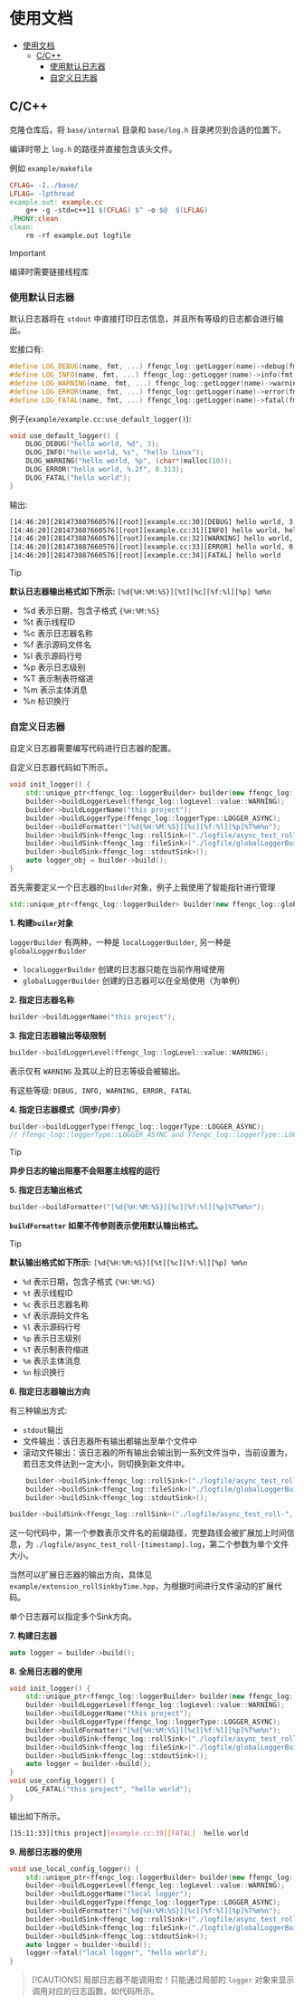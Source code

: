 # 使用文档

- [使用文档](#使用文档)
  - [C/C++](#cc)
    - [使用默认日志器](#使用默认日志器)
    - [自定义日志器](#自定义日志器)

## C/C++

克隆仓库后，将 `base/internal` 目录和 `base/log.h` 目录拷贝到合适的位置下。

编译时带上 `log.h` 的路径并直接包含该头文件。

例如 `example/makefile`

```makefile
CFLAG= -I../base/
LFLAG= -lpthread
example.out: example.cc
	g++ -g -std=c++11 $(CFLAG) $^ -o $@  $(LFLAG)
.PHONY:clean
clean:
	rm -rf example.out logfile
```

> [!IMPORTANT]
> 编译时需要链接线程库

### 使用默认日志器

默认日志器将在 `stdout` 中直接打印日志信息，并且所有等级的日志都会进行输出。

宏接口有:
```cpp
#define LOG_DEBUG(name, fmt, ...) ffengc_log::getLogger(name)->debug(fmt, ##__VA_ARGS__);
#define LOG_INFO(name, fmt, ...) ffengc_log::getLogger(name)->info(fmt, ##__VA_ARGS__);
#define LOG_WARNING(name, fmt, ...) ffengc_log::getLogger(name)->warning(fmt, ##__VA_ARGS__);
#define LOG_ERROR(name, fmt, ...) ffengc_log::getLogger(name)->error(fmt, ##__VA_ARGS__);
#define LOG_FATAL(name, fmt, ...) ffengc_log::getLogger(name)->fatal(fmt, ##__VA_ARGS__);
```

例子(`example/example.cc:use_default_logger()`):
```cpp
void use_default_logger() {
    DLOG_DEBUG("hello world, %d", 3);
    DLOG_INFO("hello world, %s", "hello linux");
    DLOG_WARNING("hello world, %p", (char*)malloc(10));
    DLOG_ERROR("hello world, %.2f", 0.313);
    DLOG_FATAL("hello world");
}
```
输出:
```sh
[14:46:20][281473887660576][root][example.cc:30][DEBUG] hello world, 3
[14:46:20][281473887660576][root][example.cc:31][INFO] hello world, hello linux
[14:46:20][281473887660576][root][example.cc:32][WARNING] hello world, 0xaaab062f1c40
[14:46:20][281473887660576][root][example.cc:33][ERROR] hello world, 0.31
[14:46:20][281473887660576][root][example.cc:34][FATAL] hello world
```

> [!TIP]
> **默认日志器输出格式如下所示:**
> `[%d{%H:%M:%S}][%t][%c][%f:%l][%p] %m%n`
>  * %d 表示日期，包含子格式 `{%H:%M:%S}`
>  * %t 表示线程ID
>  * %c 表示日志器名称
>  * %f 表示源码文件名
>  * %l 表示源码行号
>  * %p 表示日志级别
>  * %T 表示制表符缩进
>  * %m 表示主体消息
>  * %n 标识换行


### 自定义日志器

自定义日志器需要编写代码进行日志器的配置。

自定义日志器代码如下所示。

```cpp
void init_logger() {
    std::unique_ptr<ffengc_log::loggerBuilder> builder(new ffengc_log::globalLoggerBuilder());
    builder->buildLoggerLevel(ffengc_log::logLevel::value::WARNING);
    builder->buildLoggerName("this project");
    builder->buildLoggerType(ffengc_log::loggerType::LOGGER_ASYNC);
    builder->buildFormatter("[%d{%H:%M:%S}][%c][%f:%l][%p]%T%m%n");
    builder->buildSink<ffengc_log::rollSink>("./logfile/async_test_roll-", 1024 * 1024);
    builder->buildSink<ffengc_log::fileSink>("./logfile/globalLoggerBuilder.log");
    builder->buildSink<ffengc_log::stdoutSink>();
    auto logger_obj = builder->build();
}
```

首先需要定义一个日志器的`builder`对象，例子上我使用了智能指针进行管理

```cpp
std::unique_ptr<ffengc_log::loggerBuilder> builder(new ffengc_log::globalLoggerBuilder());
```

**1. 构建`builer`对象**

`loggerBuilder` 有两种，一种是 `localLoggerBuilder`, 另一种是 `globalLoggerBuilder`

- `localLoggerBuilder` 创建的日志器只能在当前作用域使用
- `globalLoggerBuilder` 创建的日志器可以在全局使用（为单例）

**2. 指定日志器名称**

```cpp
builder->buildLoggerName("this project");
```

**3. 指定日志器输出等级限制**

```cpp
builder->buildLoggerLevel(ffengc_log::logLevel::value::WARNING);
```
表示仅有 `WARNING` 及其以上的日志等级会被输出。

有这些等级: `DEBUG, INFO, WARNING, ERROR, FATAL`

**4. 指定日志器模式（同步/异步）**

```cpp
builder->buildLoggerType(ffengc_log::loggerType::LOGGER_ASYNC);
// ffengc_log::loggerType::LOGGER_ASYNC and ffengc_log::loggerType::LOGGER_SYNC
```

> [!TIP]
> **异步日志的输出阻塞不会阻塞主线程的运行**

**5. 指定日志输出格式**

```cpp
builder->buildFormatter("[%d{%H:%M:%S}][%c][%f:%l][%p]%T%m%n");
```

**`buildFormatter` 如果不传参则表示使用默认输出格式。**

> [!TIP]
> **默认输出格式如下所示:**
> `[%d{%H:%M:%S}][%t][%c][%f:%l][%p] %m%n`
>  * `%d` 表示日期，包含子格式 `{%H:%M:%S}`
>  * `%t` 表示线程ID
>  * `%c` 表示日志器名称
>  * `%f` 表示源码文件名
>  * `%l` 表示源码行号
>  * `%p` 表示日志级别
>  * `%T` 表示制表符缩进
>  * `%m` 表示主体消息
>  * `%n` 标识换行


**6. 指定日志器输出方向**

有三种输出方式:

- `stdout`输出
- 文件输出：该日志器所有输出都输出至单个文件中
- 滚动文件输出：该日志器的所有输出会输出到一系列文件当中，当前设置为，若日志文件达到一定大小，则切换到新文件中。

```cpp
    builder->buildSink<ffengc_log::rollSink>("./logfile/async_test_roll-", 1024 * 1024);
    builder->buildSink<ffengc_log::fileSink>("./logfile/globalLoggerBuilder.log");
    builder->buildSink<ffengc_log::stdoutSink>();
```

```cpp
builder->buildSink<ffengc_log::rollSink>("./logfile/async_test_roll-", 1024 * 1024);
```
这一句代码中，第一个参数表示文件名的前缀路径，完整路径会被扩展加上时间信息，为 `./logfile/async_test_roll-[timestamp].log`，第二个参数为单个文件大小。

当然可以扩展日志器的输出方向，具体见 `example/extension_rollSinkbyTime.hpp`，为根据时间进行文件滚动的扩展代码。

单个日志器可以指定多个Sink方向。

**7. 构建日志器**

```cpp
auto logger = builder->build();
```

**8. 全局日志器的使用**

```cpp
void init_logger() {
    std::unique_ptr<ffengc_log::loggerBuilder> builder(new ffengc_log::globalLoggerBuilder());
    builder->buildLoggerLevel(ffengc_log::logLevel::value::WARNING);
    builder->buildLoggerName("this project");
    builder->buildLoggerType(ffengc_log::loggerType::LOGGER_ASYNC);
    builder->buildFormatter("[%d{%H:%M:%S}][%c][%f:%l][%p]%T%m%n");
    builder->buildSink<ffengc_log::rollSink>("./logfile/async_test_roll-", 1024 * 1024);
    builder->buildSink<ffengc_log::fileSink>("./logfile/globalLoggerBuilder.log");
    builder->buildSink<ffengc_log::stdoutSink>();
    auto logger = builder->build();
}
void use_config_logger() {
    LOG_FATAL("this project", "hello world");
}
```
输出如下所示。

```sh
[15:11:33][this project][example.cc:39][FATAL]  hello world
```

**9. 局部日志器的使用**

```cpp
void use_local_config_logger() {
    std::unique_ptr<ffengc_log::loggerBuilder> builder(new ffengc_log::localLoggerBuilder());
    builder->buildLoggerLevel(ffengc_log::logLevel::value::WARNING);
    builder->buildLoggerName("local logger");
    builder->buildLoggerType(ffengc_log::loggerType::LOGGER_ASYNC);
    builder->buildFormatter("[%d{%H:%M:%S}][%c][%f:%l][%p]%T%m%n");
    builder->buildSink<ffengc_log::rollSink>("./logfile/async_test_roll-", 1024 * 1024);
    builder->buildSink<ffengc_log::fileSink>("./logfile/globalLoggerBuilder.log");
    builder->buildSink<ffengc_log::stdoutSink>();
    auto logger = builder->build();
    logger->fatal("local logger", "hello world");
}
```

> [!CAUTIONS]
> 局部日志器不能调用宏！只能通过局部的 `logger` 对象来显示调用对应的日志函数，如代码所示。